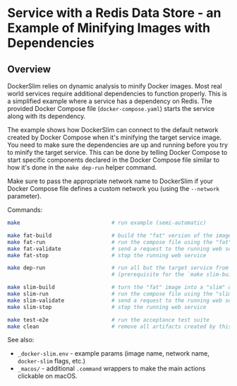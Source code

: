 # Service with a Redis Data Store - an Example of Minifying Images with Dependencies

## Overview

DockerSlim relies on dynamic analysis to minify Docker images. Most real world services require additional dependencies to function properly. This is a simplified example where a service has a dependency on Redis. The provided Docker Compose file (`docker-compose.yaml`) starts the service along with its dependency.

The example shows how DockerSlim can connect to the default network created by Docker Compose when it's minifying the target service image. You need to make sure the dependencies are up and running before you try to minify the target service. This can be done by telling Docker Compose to start specific components declared in the Docker Compose file similar to how it's done in the `make dep-run` helper command.

Make sure to pass the appropriate network name to DockerSlim if your Docker Compose file defines a custom network you (using the `--network` parameter).

Commands:

```sh
make                             # run example (semi-automatic)

make fat-build                   # build the "fat" version of the image
make fat-run                     # run the compose file using the "fat" image
make fat-validate                # send a request to the running web service
make fat-stop                    # stop the running web service

make dep-run                     # run all but the target service from the docker-compose file
                                 # (prerequisite for the `make slim-build` command)

make slim-build                  # turn the "fat" image into a "slim" one using docker-compose file
make slim-run                    # run the compose file using the "slim" image
make slim-validate               # send a request to the running web service
make slim-stop                   # stop the running web service

make test-e2e                    # run the acceptance test suite
make clean                       # remove all artifacts created by this example
```

See also:

- `_docker-slim.env` - example params (image name, network name, `docker-slim` flags, etc.)
- `_macos/` - additional `.command` wrappers to make the main actions clickable on macOS.
